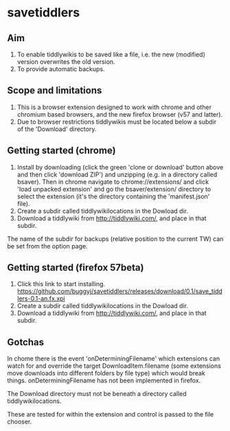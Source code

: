# savetiddlers

## Aim
1. To enable tiddlywikis to be saved like a file, i.e. the new (modified) version overwrites the old version.
2. To provide automatic backups.

## Scope and limitations
1. This is a browser extension designed to work with chrome and other chromium based browsers, and the new firefox browser (v57 and latter).
2. Due to browser restrictions tiddlywikis must be located below a subdir of the 'Download' directory.

## Getting started (chrome)
1. Install by downloading (click the green 'clone or download' button above and then click 'download ZIP') and unzipping (e.g. in a directory called bsaver). Then in chrome navigate to chrome://extensions/ and click 'load unpacked extension' and go the bsaver/extension/ directory to select the extension (it's the directory containing the 'manifest.json' file).
2. Create a subdir called tiddlywikilocations in the Dowload dir. 
3. Download a tiddlywiki from http://tiddlywiki.com/, and place in that subdir.

The name of the subdir for backups (relative position to the current TW) can be set from the option page.

## Getting started (firefox 57beta)
1. Click this link to start installing.
https://github.com/buggyj/savetiddlers/releases/download/0.1/save_tiddlers-0.1-an.fx.xpi
2. Create a subdir called tiddlywikilocations in the Dowload dir. 
3. Download a tiddlywiki from http://tiddlywiki.com/, and place in that subdir.

## Gotchas
In chome there is the event 'onDeterminingFilename' which extensions can watch for and override the target DownloadItem.filename (some extensions move downloads into different folders by file type) which would break things. 
onDeterminingFilename has not been implemented in firefox.

The Download directory must not be beneath a directory called tiddlywikilocations.

These are tested for within the extension and control is passed to the file chooser.
